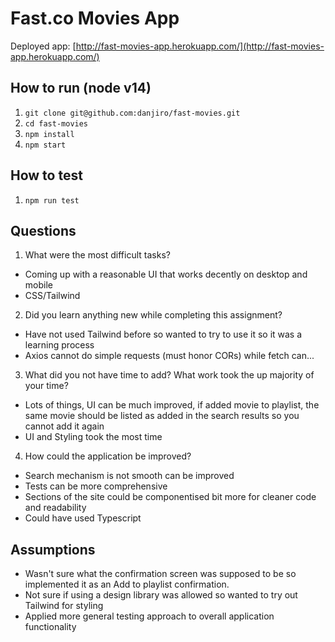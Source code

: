 # Fast.co Movies App

Deployed app: [http://fast-movies-app.herokuapp.com/](http://fast-movies-app.herokuapp.com/)


## How to run (node v14)

 1. `git clone git@github.com:danjiro/fast-movies.git`
 2. `cd fast-movies`
 3. `npm install`
 4. `npm start`

## How to test

 1. `npm run test`

## Questions

 1. What were the most difficult tasks?
   - Coming up with a reasonable UI that works decently on desktop and mobile
   - CSS/Tailwind
2. Did you learn anything new while completing this assignment?
  - Have not used Tailwind before so wanted to try to use it so it was a learning process
  - Axios cannot do simple requests (must honor CORs) while fetch can...
3. What did you not have time to add? What work took the up majority of your
time?
  - Lots of things, UI can be much improved, if added movie to playlist, the same movie should be listed as added in the search results so you cannot add it again
  - UI and Styling took the most time
4. How could the application be improved?
  - Search mechanism is not smooth can be improved
  - Tests can be more comprehensive
  - Sections of the site could be componentised bit more for cleaner code and readability
  - Could have used Typescript

## Assumptions

 - Wasn't sure what the confirmation screen was supposed to be so implemented it as an Add to playlist confirmation.
 - Not sure if using a design library was allowed so wanted to try out Tailwind for styling
 - Applied more general testing approach to overall application functionality
